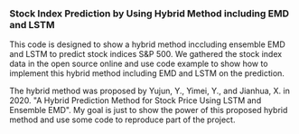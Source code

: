 ### Stock Index Prediction by Using Hybrid Method including EMD and LSTM
This code is designed to show a hybrid method inccluding ensemble EMD and LSTM to predict stock indices S&P 500. We gathered the stock index data in the open source online and use code example to show how to implement this hybrid method including EMD and LSTM on the prediction.


The hybrid method was proposed by Yujun, Y., Yimei, Y., and Jianhua, X. in 2020. "A Hybrid Prediction Method for Stock Price Using LSTM and Ensemble EMD". My goal is just to show the power of this proposed hybrid method and use some code to reproduce part of the project. 
